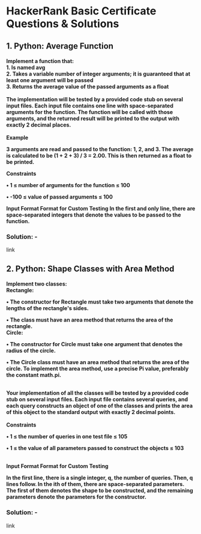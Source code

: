 <h1>
HackerRank Basic Certificate Questions & Solutions
</h1>
<h2>
1. Python: Average Function
</h2>

<h4>
Implement a function that:<br>
    1.	Is named avg<br>
    2.	Takes a variable number of integer arguments; it is guaranteed that at least one argument will be passed<br>
    3.	Returns the average value of the passed arguments as a float
    <br>
    <br>
The implementation will be tested by a provided code stub on several input files. Each input file contains one line with space-separated arguments for the function. The function will be called with those arguments, and the returned result will be printed to the output with exactly 2 decimal places.
<br>
<br>
Example

3 arguments are read and passed to the function: 1, 2, and 3. The average is calculated to be (1 + 2 + 3) / 3 = 2.00. This is then returned as a float to be printed.

Constraints

•	1 ≤ number of arguments for the function ≤ 100

•	-100 ≤ value of passed arguments ≤ 100

Input Format Format for Custom Testing
In the first and only line, there are space-separated integers that denote the values to be passed to the function.

</h4>
<h3>
Solution: -
</h3>

link

<h2>
2. Python: Shape Classes with Area Method
</h2>

<h4>
Implement two classes:<br>
    Rectangle:

•	The constructor for Rectangle must take two arguments that denote the lengths of the rectangle's sides.

•	The class must have an area method that returns the area of the rectangle.
<br>
    Circle:

•	The constructor for Circle must take one argument that denotes the radius of the circle.

•	The Circle class must have an area method that returns the area of the circle. To implement the area method, use a precise Pi value, preferably the constant math.pi.

<br>
    Your implementation of all the classes will be tested by a provided code stub on several input files. Each input file contains several queries, and each query constructs an object of one of the classes and prints the area of this object to the standard output with exactly 2 decimal points.
    <br>
    <br>
Constraints

•	1 ≤ the number of queries in one test file ≤ 105

•	1 ≤  the value of all parameters passed to construct the objects ≤ 103

<br>
Input Format Format for Custom Testing

In the first line, there is a single integer, q, the number of queries.
Then, q lines follow. In the ith of them, there are space-separated parameters. The first of them denotes the shape to be constructed, and the remaining parameters denote the parameters for the constructor.

</h4>
<h3>
Solution: -
</h3>
link
